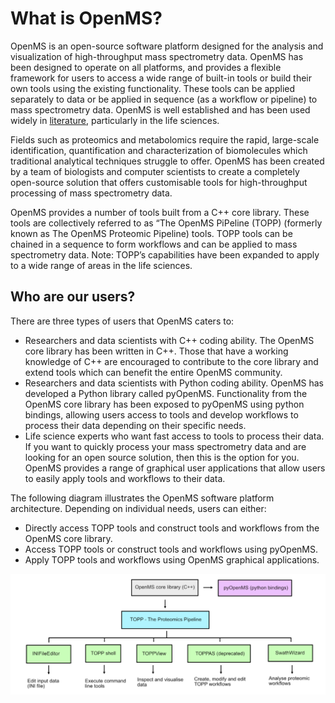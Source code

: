 What is OpenMS?
===============

OpenMS is an open-source software platform designed for the analysis and visualization of high-throughput mass spectrometry data. OpenMS has been designed to operate on all platforms, and provides a flexible framework for users to access a wide range of built-in tools or build their own tools using the existing functionality. These tools can be applied separately to data or be applied in sequence (as a workflow or pipeline) to mass spectrometry data. OpenMS is well established and has been used widely in [literature](https://openms.github.io/publications/), particularly in the life sciences.

Fields such as proteomics and metabolomics require the rapid, large-scale identification, quantification and characterization of biomolecules which traditional analytical techniques struggle to offer. OpenMS has been created by a team of biologists and computer scientists to create a completely open-source solution that offers customisable tools for high-throughput processing of mass spectrometry data.

OpenMS provides a number of tools built from a C++ core library. These tools are collectively referred to as “The OpenMS PiPeline (TOPP) (formerly known as The OpenMS Proteomic Pipeline) tools. TOPP tools can be chained in a sequence to form workflows and can be applied to mass spectrometry data.
Note: TOPP’s capabilities have been expanded to apply to a wide range of areas in the life sciences.

## Who are our users?

There are three types of users that OpenMS caters to:
- Researchers and data scientists with C++ coding ability.
  The OpenMS core library has been written in C++. Those that have a working knowledge of C++ are encouraged to contribute to the core library and extend tools which can benefit the entire OpenMS community.
- Researchers and data scientists with Python coding ability.
  OpenMS has developed a Python library called pyOpenMS. Functionality from the OpenMS core library has been exposed to pyOpenMS using python bindings, allowing users access to tools and develop workflows to process their data depending on their specific needs.
- Life science experts who want fast access to tools to process their data.
  If you want to quickly process your mass spectrometry data and are looking for an open source solution, then this is the option for you. OpenMS provides a range of graphical user applications that allow users to easily apply tools and workflows to their data.

The following diagram illustrates the OpenMS software platform architecture. Depending on individual needs, users can either:
- Directly access TOPP tools and construct tools and workflows from the OpenMS core library.
- Access TOPP tools or construct tools and workflows using pyOpenMS.
- Apply TOPP tools and workflows using OpenMS graphical applications.

![openms architecture](images/introduction/openms-architecture.png)
